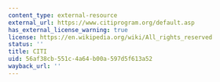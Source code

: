 ```yaml
---
content_type: external-resource
external_url: https://www.citiprogram.org/default.asp
has_external_license_warning: true
license: https://en.wikipedia.org/wiki/All_rights_reserved
status: ''
title: CITI
uid: 56af38cb-551c-4a64-b00a-597d5f613a52
wayback_url: ''
---
```

